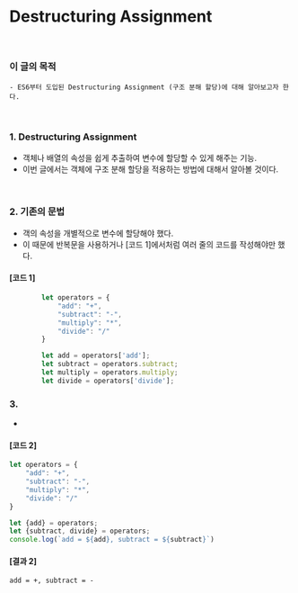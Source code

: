 # Destructuring Assignment
<br/>

### 이 글의 목적
    - ES6부터 도입된 Destructuring Assignment (구조 분해 할당)에 대해 알아보고자 한다.
<br/>

### 1. Destructuring Assignment
- 객체나 배열의 속성을 쉽게 추출하여 변수에 할당할 수 있게 해주는 기능.
- 이번 글에서는 객체에 구조 분해 할당을 적용하는 방법에 대해서 알아볼 것이다.
<br/>

### 2. 기존의 문법
- 객의 속성을 개별적으로 변수에 할당해야 했다.
- 이 때문에 반복문을 사용하거나 [코드 1]에서처럼 여러 줄의 코드를 작성해야만 했다.
#### [코드 1]
```javascript
        let operators = {
            "add": "+",
            "subtract": "-",
            "multiply": "*",
            "divide": "/"
        }

        let add = operators['add'];
        let subtract = operators.subtract;
        let multiply = operators.multiply;
        let divide = operators['divide'];
```
### 3. 
- 
#### [코드 2]
```javascript
let operators = {
    "add": "+",
    "subtract": "-",
    "multiply": "*",
    "divide": "/"
}

let {add} = operators;
let {subtract, divide} = operators;
console.log(`add = ${add}, subtract = ${subtract}`)
```
#### [결과 2]
```plaintext
add = +, subtract = -
```
